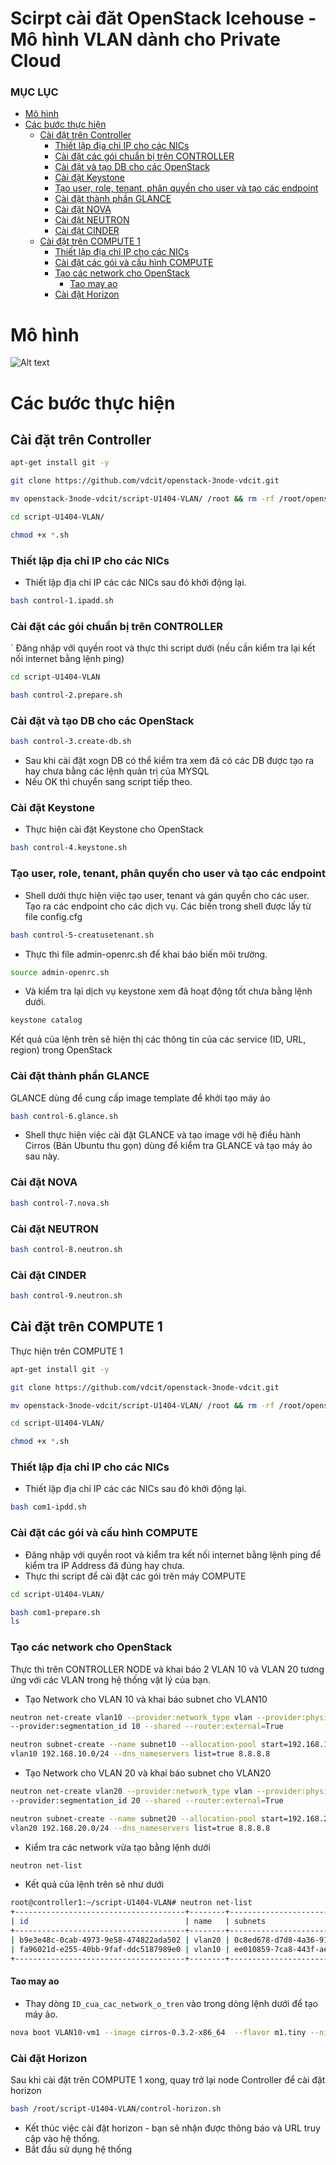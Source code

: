 # Scirpt cài đăt OpenStack Icehouse - Mô hình VLAN dành cho Private Cloud
### MỤC LỤC

- [Mô hình](#user-content-m%C3%B4-h%C3%ACnh)
- [Các bước thực hiện](#user-content-c%C3%A1c-b%C6%B0%E1%BB%9Bc-th%E1%BB%B1c-hi%E1%BB%87n)
	- [Cài đặt trên Controller](#user-content-c%C3%A0i-%C4%91%E1%BA%B7t-tr%C3%AAn-controller)
		- [Thiết lập địa chỉ IP cho các NICs](#user-content-thi%E1%BA%BFt-l%E1%BA%ADp-%C4%91%E1%BB%8Ba-ch%E1%BB%89-ip-cho-c%C3%A1c-nics)
		- [Cài đặt các gói chuẩn bị trên CONTROLLER](#user-content-c%C3%A0i-%C4%91%E1%BA%B7t-c%C3%A1c-g%C3%B3i-chu%E1%BA%A9n-b%E1%BB%8B-tr%C3%AAn-controller)
		- [Cài đặt và tạo DB cho các OpenStack](#user-content-c%C3%A0i-%C4%91%E1%BA%B7t-v%C3%A0-t%E1%BA%A1o-db-cho-c%C3%A1c-openstack)
		- [Cài đặt Keystone](#user-content-c%C3%A0i-%C4%91%E1%BA%B7t-keystone)
		- [Tạo user, role, tenant, phân quyền cho user và tạo các endpoint](#user-content-t%E1%BA%A1o-user-role-tenant-ph%C3%A2n-quy%E1%BB%81n-cho-user-v%C3%A0-t%E1%BA%A1o-c%C3%A1c-endpoint)
		- [Cài đặt thành phần GLANCE](#user-content-c%C3%A0i-%C4%91%E1%BA%B7t-th%C3%A0nh-ph%E1%BA%A7n-glance)
		- [Cài đặt NOVA](#user-content-c%C3%A0i-%C4%91%E1%BA%B7t-nova)
		- [Cài đặt NEUTRON](#user-content-c%C3%A0i-%C4%91%E1%BA%B7t-neutron)
		- [Cài đặt CINDER](#user-content-c%C3%A0i-%C4%91%E1%BA%B7t-cinder)
	- [Cài đặt trên COMPUTE 1](#user-content-c%C3%A0i-%C4%91%E1%BA%B7t-tr%C3%AAn-compute-1)
		- [Thiết lập địa chỉ IP cho các NICs](#user-content-thi%E1%BA%BFt-l%E1%BA%ADp-%C4%91%E1%BB%8Ba-ch%E1%BB%89-ip-cho-c%C3%A1c-nics-1)
		- [Cài đặt các gói và cấu hình COMPUTE](#user-content-c%C3%A0i-%C4%91%E1%BA%B7t-c%C3%A1c-g%C3%B3i-v%C3%A0-c%E1%BA%A5u-h%C3%ACnh-compute)
		- [Tạo các network cho OpenStack](#user-content-t%E1%BA%A1o-c%C3%A1c-network-cho-openstack)
			- [Tao may ao](#user-content-tao-may-ao)
		- [Cài đặt Horizon](#user-content-c%C3%A0i-%C4%91%E1%BA%B7t-horizon)


# Mô hình

![Alt text](http://i.imgur.com/fCnidK8.png)

# Các bước thực hiện

## Cài đặt trên Controller 
```sh
apt-get install git -y

git clone https://github.com/vdcit/openstack-3node-vdcit.git

mv openstack-3node-vdcit/script-U1404-VLAN/ /root && rm -rf /root/openstack-3node-vdcit/

cd script-U1404-VLAN/ 

chmod +x *.sh

```
### Thiết lập địa chỉ IP cho các NICs
- Thiết lập địa chỉ IP các các NICs sau đó khởi động lại.
```sh
bash control-1.ipadd.sh
```

### Cài đặt các gói chuẩn bị trên CONTROLLER
` Đăng nhập với quyền root và thực thi script dưới (nếu cần kiểm tra lại kết nối internet bằng lệnh ping)
```sh
cd script-U1404-VLAN

bash control-2.prepare.sh 
```

### Cài đặt và tạo DB cho các OpenStack
```sh
bash control-3.create-db.sh
```
- Sau khi cài đặt xogn DB có thể kiểm tra xem đã có các DB được tạo ra hay chưa bằng các lệnh quản trị của MYSQL
- Nếu OK thì chuyển sang script tiếp theo.

### Cài đặt Keystone 
- Thực hiện cài đặt Keystone cho OpenStack
```sh 
bash control-4.keystone.sh
```
### Tạo user, role, tenant, phân quyền cho user và tạo các endpoint
- Shell dưới thực hiện việc tạo user, tenant và gán quyền cho các user. 
<br>Tạo ra các endpoint cho các dịch vụ. Các biến trong shell được lấy từ file config.cfg
```sh
bash control-5-creatusetenant.sh
```
- Thực thi file admin-openrc.sh để khai báo biến môi trường.
```sh 
source admin-openrc.sh
```
- Và kiểm tra lại dịch vụ keystone xem đã hoạt động tốt chưa bằng lệnh dưới.
```sh
keystone catalog
```
Kết quả của lệnh trên sẽ hiện thị các thông tin của các service (ID, URL, region) trong OpenStack 

### Cài đặt thành phần GLANCE
GLANCE dùng để cung cấp image template để khởi tạo máy ảo
```sh
bash control-6.glance.sh
```
- Shell thực hiện việc cài đặt GLANCE và tạo image với hệ điều hành Cirros (Bản Ubuntu thu gọn) dùng để kiểm tra GLANCE và tạo máy ảo sau này.

### Cài đặt NOVA
```sh
bash control-7.nova.sh
```

### Cài đặt NEUTRON
```sh
bash control-8.neutron.sh
```

### Cài đặt CINDER
```sh
bash control-9.neutron.sh
```

## Cài đặt trên COMPUTE 1
Thực hiện trên COMPUTE 1
```sh
apt-get install git -y

git clone https://github.com/vdcit/openstack-3node-vdcit.git

mv openstack-3node-vdcit/script-U1404-VLAN/ /root && rm -rf /root/openstack-3node-vdcit/

cd script-U1404-VLAN/ 

chmod +x *.sh
```

### Thiết lập địa chỉ IP cho các NICs
- Thiết lập địa chỉ IP các các NICs sau đó khởi động lại.
```sh
bash com1-ipdd.sh
```

### Cài đặt các gói và cấu hình COMPUTE
- Đăng nhập với quyền root và kiểm tra kết nối internet bằng lệnh ping để kiểm tra IP Address đã đúng hay chưa.
- Thực thi script để cài đặt các gói trên máy COMPUTE 
```sh
cd script-U1404-VLAN/ 

bash com1-prepare.sh
ls
```

###  Tạo các network cho OpenStack
Thực thi trên CONTROLLER NODE và khai báo 2 VLAN 10 và VLAN 20 tương ứng với các VLAN trong hệ thống vật lý của bạn.
- Tạo Network cho VLAN 10 và khai báo subnet cho VLAN10
```sh
neutron net-create vlan10 --provider:network_type vlan --provider:physical_network physnet1 \
--provider:segmentation_id 10 --shared --router:external=True

neutron subnet-create --name subnet10 --allocation-pool start=192.168.10.10,end=192.168.10.254 \
vlan10 192.168.10.0/24 --dns_nameservers list=true 8.8.8.8
```

- Tạo Network cho VLAN 20 và khai báo subnet cho VLAN20
```sh
neutron net-create vlan20 --provider:network_type vlan --provider:physical_network physnet1 \
--provider:segmentation_id 20 --shared --router:external=True

neutron subnet-create --name subnet20 --allocation-pool start=192.168.20.10,end=192.168.20.254 \
vlan20 192.168.20.0/24 --dns_nameservers list=true 8.8.8.8
```

- Kiểm tra các network vừa tạo bằng lệnh dưới
```sh
neutron net-list
```
- Kết quả của lệnh trên sẽ như dưới
```sh
root@controller1:~/script-U1404-VLAN# neutron net-list
+--------------------------------------+--------+------------------------------------------------------+
| id                                   | name   | subnets                                              |
+--------------------------------------+--------+------------------------------------------------------+
| b9e3e48c-0cab-4973-9e58-474822ada502 | vlan20 | 0c8ed678-d7d8-4a36-913f-7867b3341f31 192.168.20.0/24 |
| fa96021d-e255-40bb-9faf-ddc5187989e0 | vlan10 | ee010859-7ca8-443f-ae91-03feac34ee79 192.168.10.0/24 |
+--------------------------------------+--------+------------------------------------------------------+
```

#### Tao may ao
- Thay dòng `ID_cua_cac_network_o_tren` vào trong dòng lệnh dưới để tạo máy ảo.
```sh
nova boot VLAN10-vm1 --image cirros-0.3.2-x86_64  --flavor m1.tiny --nic net-id=ID_cua_cac_network_o_tren 
```

### Cài đặt Horizon
Sau khi cài đặt trên COMPUTE 1 xong, quay trở lại node Controller để cài đặt horizon

```sh
bash /root/script-U1404-VLAN/control-horizon.sh
```

- Kết thúc việc cài đặt horizon - bạn sẽ nhận được thông báo và URL truy cập vào hệ thống.
- Bắt đầu sử dụng hệ thống


